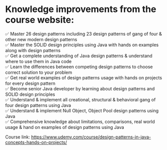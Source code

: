 <h1>Knowledge improvements from the course website:</h1>

✅ Master 26 design patterns including 23 design patterns of gang of four & other new modern design patterns <br />
✅ Master the SOLID design principles using Java with hands on examples along with design patterns <br />
✅ Get a complete understanding of Java design patterns & understand where to use them in Java code <br />
✅ Learn the differences between competing design patterns to choose correct solution to your problem <br />
✅ Get real world examples of design patterns usage with hands on projects for every design pattern <br />
✅ Become senior Java developer by learning about design patterns and SOLID design principles <br />
✅ Understand & implement all creational, structural & behavioral gang of four design patterns using Java <br />
✅ Understand & implement Null Object, Object Pool design patterns using Java <br />
✅ Comprehensive knowledge about limitations, comparisons, real world usage & hand on examples of design patterns using Java <br />

Course link: https://www.udemy.com/course/design-patterns-in-java-concepts-hands-on-projects/
